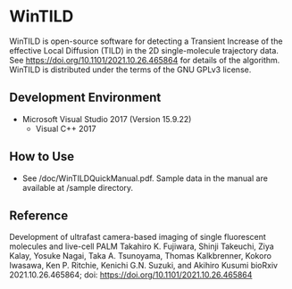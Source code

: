 # WinTILD

WinTILD is open-source software for detecting a Transient Increase of the effective Local Diffusion (TILD) in the 2D single-molecule trajectory data. See https://doi.org/10.1101/2021.10.26.465864 for details of the algorithm. WinTILD is distributed under the terms of the GNU GPLv3 license.

## Development Environment

- Microsoft Visual Studio 2017 (Version 15.9.22)
  - Visual C++ 2017 

## How to Use

- See /doc/WinTILDQuickManual.pdf. Sample data in the manual are available at /sample directory.

## Reference

Development of ultrafast camera-based imaging of single fluorescent molecules and live-cell PALM  Takahiro K. Fujiwara, Shinji Takeuchi, Ziya Kalay, Yosuke Nagai, Taka A. Tsunoyama, Thomas Kalkbrenner, Kokoro Iwasawa, Ken P. Ritchie, Kenichi G.N. Suzuki, and Akihiro Kusumi  bioRxiv 2021.10.26.465864; doi: https://doi.org/10.1101/2021.10.26.465864

